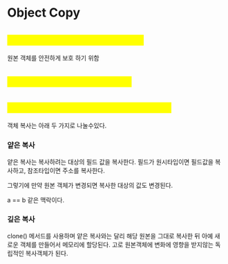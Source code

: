 # Object Copy

## <mark style="color:yellow;">복사가 사용되는 이유는 무엇인가요?</mark>

원본 객체를 안전하게 보호 하기 위함



## <mark style="color:yellow;">객체 복사는 어떻게 할 수 있나요?</mark>

## <mark style="color:yellow;">깊은 복사와 얕은 복사의 차이를 말해주세요.</mark>

객체 복사는 아래  두 가지로 나눌수있다.

### 얕은 복사

얕은 복사는 복사하려는 대상의 필드 값을 복사한다. 필드가 원시타입이면 필드값을 복사하고, 참조타입이면 주소를 복사한다.

그렇기에 만약 원본 객체가 변경되면 복사한 대상의 값도 변경된다.

a == b 같은 맥락이다.



### 깊은 복사



clone()  메서드를 사용하며 얕은 복사와는 달리 해당 원본을 그대로 복사한 뒤 아예 새로운 객체를 만들어서 메모리에 할당된다. 고로 원본객체에 변화에 영향을 받지않는 독립적인 복사객체가 된다.



















